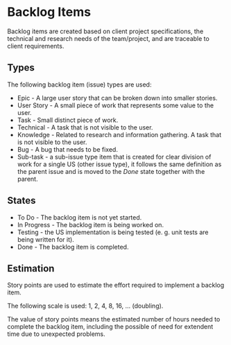 # Backlog Items #

Backlog items are created based on client project specifications, the technical and research needs of the team/project, and are traceable to client requirements.

## Types ##

The following backlog item (issue) types are used:

* Epic - A large user story that can be broken down into smaller stories.
* User Story - A small piece of work that represents some value to the user.
* Task - Small distinct piece of work.
* Technical - A task that is not visible to the user.
* Knowledge - Related to research and information gathering. A task that is not visible to the user.
* Bug - A bug that needs to be fixed.
* Sub-task - a sub-issue type item that is created for clear division of work for a single US (other issue type), it follows the same definition as the parent issue and is moved to the *Done* state together with the parent.

## States ##

* To Do - The backlog item is not yet started.
* In Progress - The backlog item is being worked on.
* Testing - the US implementation is being tested (e. g. unit tests are being written for it).
* Done - The backlog item is completed.

## Estimation ##

Story points are used to estimate the effort required to implement a backlog item. 

The following scale is used:
1, 2, 4, 8, 16, ... (doubling).

The value of story points means the estimated number of hours needed to complete the backlog item, including the possible of need for extendent time due to unexpected problems.
